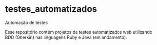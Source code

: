 # testes_automatizados
Automação de testes

Esse repositório contém projetos de testes automatizados web utilizando BDD (Gherkin) nas linguagens Ruby e Java (em andamento).
